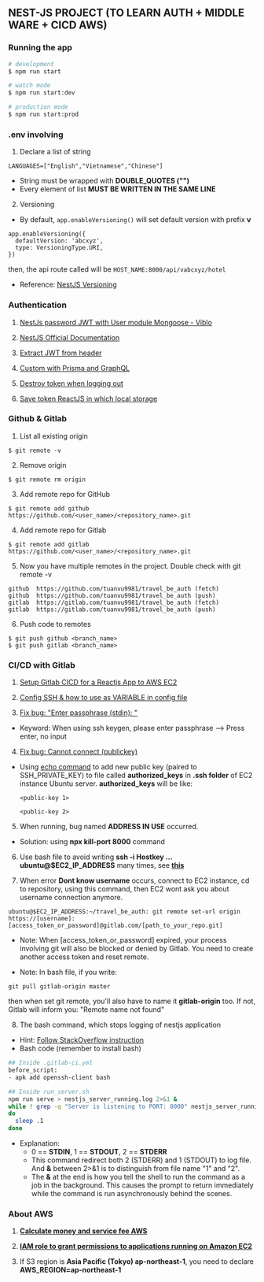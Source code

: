 ## NEST-JS PROJECT (TO LEARN AUTH + MIDDLE WARE + CICD AWS)


### Running the app
```bash
# development
$ npm run start

# watch mode
$ npm run start:dev

# production mode
$ npm run start:prod
```

### .env involving
1. Declare a list of string
```
LANGUAGES=["English","Vietnamese","Chinese"]
```
- String must be wrapped with **DOUBLE_QUOTES ("")**
- Every element of list **MUST BE WRITTEN IN THE SAME LINE**

2. Versioning
- By default, ```app.enableVersioning()``` will set default version with prefix **v**
```
app.enableVersioning({
  defaultVersion: 'abcxyz',
  type: VersioningType.URI,
})
```
then, the api route called will be ```HOST_NAME:8000/api/vabcxyz/hotel```
- Reference: [NestJS Versioning](https://docs.nestjs.com/techniques/versioning)

### Authentication
1. [NestJs password JWT with User module Mongoose - Viblo](https://viblo.asia/p/xac-thuc-nguoi-dung-trong-nestjs-su-dung-passport-jwt-924lJB7blPM)

2. [NestJS Official Documentation](https://docs.nestjs.com/security/authentication#implementing-passport-local)

3. [Extract JWT from header](https://stackoverflow.com/questions/57833669/how-to-get-jwt-token-from-headers-in-controller)

4. [Custom with Prisma and GraphQL](https://github.com/vladwulf/nestjs-jwts/blob/main/src/prisma/prisma.service.ts)

5. [Destroy token when logging out](https://stackoverflow.com/questions/37959945/how-to-destroy-jwt-tokens-on-logout)

6. [Save token ReactJS in which local storage](https://stackoverflow.com/questions/48983708/where-to-store-access-token-in-react-js)

### Github & Gitlab
1. List all existing origin
```
$ git remote -v
```

2. Remove origin
```
$ git remote rm origin
```

3. Add remote repo for GitHub
```
$ git remote add github https://github.com/<user_name>/<repository_name>.git
```

4. Add remote repo for Gitlab
```
$ git remote add gitlab https://github.com/<user_name>/<repository_name>.git
```

5. Now you have multiple remotes in the project. Double check with git remote -v
```
github	https://github.com/tuanvu9981/travel_be_auth (fetch)
github	https://github.com/tuanvu9981/travel_be_auth (push)
gitlab	https://gitlab.com/tuanvu9981/travel_be_auth (fetch)
gitlab	https://gitlab.com/tuanvu9981/travel_be_auth (push)
```

6. Push code to remotes
```
$ git push github <branch_name>
$ git push gitlab <branch_name>
```

### CI/CD with Gitlab
1. [Setup Gitlab CICD for a Reactjs App to AWS EC2](https://viblo.asia/p/setup-gitlab-cicd-reactjs-app-len-aws-ec2-6J3ZgRPqKmB)

2. [Config SSH & how to use as VARIABLE in config file](https://docs.gitlab.com/ee/ci/ssh_keys/)

3. [Fix bug: "Enter passphrase (stdin): "](https://techsparx.com/software-development/gitlab-ci-enter-passphrase.html)
  - Keyword: When using ssh keygen, please enter passphrase --> Press enter, no input

4. [Fix bug: Cannot connect (publickey)](https://docs.gitlab.com/ee/ci/ssh_keys/?fbclid=IwAR39kBFl0Cma4ha_iioHgjO_p5SDwpFPKUIHEduI0i0FtAdzQee7C7Z6upU)
  - Using [echo command](https://www.cyberciti.biz/faq/linux-append-text-to-end-of-file/) to add new public key (paired to SSH_PRIVATE_KEY) to file called **authorized_keys** in **.ssh folder** of EC2 instance Ubuntu server. **authorized_keys** will be like: 
    ```
    <public-key 1>

    <public-key 2>
    ```

5. When running, bug named **ADDRESS IN USE** occurred. 
  - Solution: using **npx kill-port 8000** command

6. Use bash file to avoid writing **ssh -i Hostkey ... ubuntu@$EC2_IP_ADDRESS** many times, see **[this](https://dev.to/atdigitals/deploy-node-js-using-gitlab-ci-pipeline-2jod)**

7. When error **Dont know username** occurs, connect to EC2 instance, cd to repository, using this command, then EC2 wont ask you about username connection anymore. 
  ```
  ubuntu@$EC2_IP_ADDRESS:~/travel_be_auth: git remote set-url origin https://[username]:[access_token_or_password]@gitlab.com/[path_to_your_repo.git]
  ```

* Note: When [access_token_or_password] expired, your process involving git will also be blocked or denied by Gitlab. You need to create another access token and reset remote.

* Note: In bash file, if you write: 
```
git pull gitlab-origin master
```
then when set git remote, you'll also have to name it **gitlab-origin** too. If not, Gitlab will inform you: "Remote name not found"

8. The bash command, which stops logging of nestjs application
  - Hint: [Follow StackOverflow instruction](https://stackoverflow.com/questions/51438086/make-nodejs-script-run-in-background-in-gitlab-ci)
  - Bash code (remember to install bash)
  ```bash
  ## Inside .gitlab-ci.yml
  before_script:
  - apk add openssh-client bash

  ## Inside run_server.sh
  npm run serve > nestjs_server_running.log 2>&1 &
  while ! grep -q "Server is listening to PORT: 8000" nestjs_server_running.log
  do
    sleep .1
  done
  ```
  - Explanation: 
    - 0 == **STDIN**, 1 == **STDOUT**, 2 == **STDERR**
    - This command redirect both 2 (STDERR) and 1 (STDOUT) to log file. And **&** between 2>&1 is to distinguish from file name "1" and "2".
    - The **&** at the end is how you tell the shell to run the command as a job in the background. This causes the prompt to return immediately while the command is run asynchronously behind the scenes.

### About AWS
1. **[Calculate money and service fee AWS](https://viblo.asia/p/cach-tinh-chi-phi-dich-vu-aws-maGK70BBZj2#_cac-lua-chon-thay-the-aws-3)**

2. **[IAM role to grant permissions to applications running on Amazon EC2](https://docs.aws.amazon.com/IAM/latest/UserGuide/id_roles_use_switch-role-ec2.html?icmpid=docs_iam_console)**

3. If S3 region is **Asia Pacific (Tokyo) ap-northeast-1**, you need to declare **AWS_REGION=ap-northeast-1**